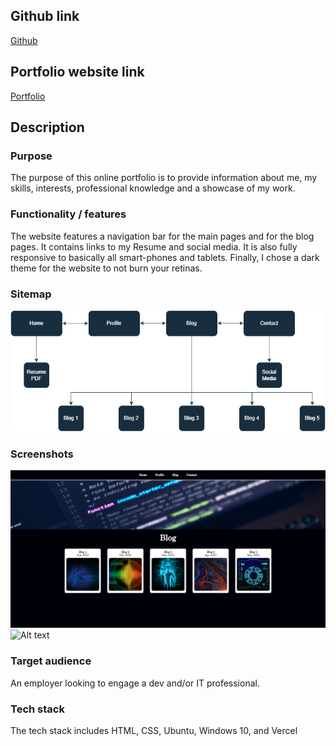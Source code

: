 ## Github link

[Github](https://github.com/3renD/portfolio)

## Portfolio website link

[Portfolio](https://portfolio-phi-three-48.vercel.app/)

## Description

### Purpose
The purpose of this online portfolio is to provide information about me, my skills, interests, professional knowledge and a showcase of my work.

### Functionality / features
The website features a navigation bar for the main pages and for the blog pages. It contains links to my Resume and social media. It is also fully responsive to basically all smart-phones and tablets. Finally, I chose a dark theme for the website to not burn your retinas.

### Sitemap
![Alt text](/Erendemiral_T1A2/docs/portfolio%20sitemap.drawio%20(1).png "Sitemap")

### Screenshots
![Alt text](/Erendemiral_T1A2/docs/blog.png "Screenshots")
![Alt text](/docs/profile.png "Screenshots")

### Target audience
An employer looking to engage a dev and/or IT professional.

### Tech stack
The tech stack includes HTML, CSS, Ubuntu, Windows 10, and Vercel